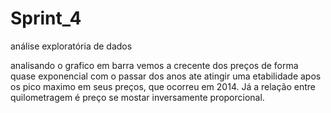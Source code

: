 # Sprint_4
análise exploratória de dados

analisando o grafico em barra vemos a crecente dos preços de forma quase exponencial com o passar dos anos ate atingir uma etabilidade apos os pico maximo em seus preços, que ocorreu em 2014. Já a relação entre quilometragem é preço se mostar inversamente proporcional.
